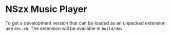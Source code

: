 # NSzx Music Player

To get a development version that can be loaded as an unpacked extension
use `dev.sh`. The extension will be available in `build/dev`.
